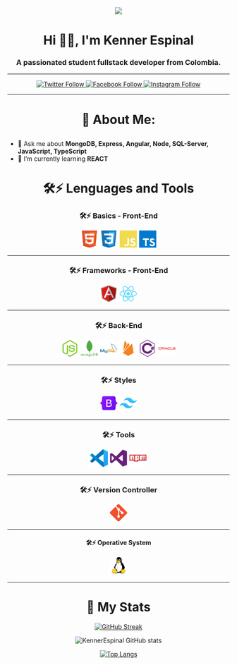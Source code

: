 <div id="header" align="center">
  <img src="https://media.giphy.com/media/bGgsc5mWoryfgKBx1u/giphy.gif" width="200"/>
  <h1 align="center">Hi 🙋‍♂️, I'm Kenner Espinal</h1>
  <h3 aling="center">
    A passionated student fullstack developer from Colombia.
  </h3>
</div>

---

<div id="badge" align="center">
  <a href="https://twitter.com/EspinalKenner">
    <img alt="Twitter Follow" src="https://img.shields.io/twitter/follow/EspinlKenner?color=skyblue&label=EspinalKenner&logo=twitter&logoColor=skyblue&style=for-the-badge">
  </a>
  <a href="https://www.facebook.com/kennerjose.espinalguillen.3">
    <img alt="Facebook Follow" src="https://img.shields.io/twitter/follow/Kenner%20Espinal?color=blue&label=Kenner%20Espinal&logo=facebook&logoColor=blue&style=for-the-badge">
  </a>
  <a href="https://www.instagram.com/kennerespinalcanta/">
    <img alt="Instagram Follow" src="https://img.shields.io/twitter/follow/Kenner%20Espinal?label=Kenner%20Espinal&logo=instagram&logoColor=green&style=for-the-badge">
  </a>
</div>

--- 
<div align="center">
<h1 align="center">🤔 About Me:</h1>
</div>

## 
- 💬 Ask me about **MongoDB, Express, Angular, Node, SQL-Server, JavaScript, TypeScript**
- 🌱 I’m currently learning **REACT**


<div align="center">
  <h1 aling="center">
    🛠⚡ Lenguages and Tools
  </h1>
  
  <h3 aling="center">
    🛠⚡ Basics - Front-End
  </h3>
  <div>
    <img src="https://github.com/devicons/devicon/blob/master/icons/html5/html5-original.svg" title="HTML"  alt="HTML" width="40" height="40">
    <img src="https://github.com/devicons/devicon/blob/master/icons/css3/css3-original.svg" title="CSS"  alt="CSS" width="40" height="40">
    <img src="https://github.com/devicons/devicon/blob/master/icons/javascript/javascript-plain.svg" title="JS"  alt="JavaScript" width="40" height="40">
    <img src="https://github.com/devicons/devicon/blob/master/icons/typescript/typescript-plain.svg" title="TS"  alt="TypeScript" width="40" height="40">
  </div>
  
---
  <h3 aling="center">
    🛠⚡ Frameworks - Front-End
  </h3>
  <div>
    <img src="https://github.com/devicons/devicon/blob/master/icons/angularjs/angularjs-original.svg" title="Angular"  alt="Angular" width="40" height="40">
    <img src="https://github.com/devicons/devicon/blob/master/icons/react/react-original.svg" title="REACT"  alt="React" width="40" height="40">
  </div>
  
---
  
  <h3 aling="center">
    🛠⚡ Back-End
  </h3>
  <div>
    <img src="https://github.com/devicons/devicon/blob/master/icons/nodejs/nodejs-original.svg" title="Node"  alt="Node" width="40" height="40">
    <img src="https://github.com/devicons/devicon/blob/master/icons/mongodb/mongodb-plain-wordmark.svg" title="MongoDB"  alt="MongoDB" width="40" height="40">
    <img src="https://github.com/devicons/devicon/blob/master/icons/mysql/mysql-original-wordmark.svg" title="MySQL"  alt="MySQL" width="40" height="40">
    <img src="https://github.com/devicons/devicon/blob/master/icons/firebase/firebase-plain.svg" title="FireBase"  alt="FireBase" width="40" height="40">
    <img src="https://github.com/devicons/devicon/blob/master/icons/csharp/csharp-line.svg" title="CSharp"  alt="CSharp" width="40" height="40">
    <img src="https://github.com/devicons/devicon/blob/master/icons/oracle/oracle-original.svg" title="Oracle"  alt="Oracle" width="40" height="40">
  </div>
  
---
  
  <h3 aling="center">
    🛠⚡ Styles
  </h3>
  <div>
    <img src="https://github.com/devicons/devicon/blob/master/icons/bootstrap/bootstrap-original.svg" title="Bootstrap"  alt="Bootstrap" width="40" height="40">
    <img src="https://github.com/devicons/devicon/blob/master/icons/tailwindcss/tailwindcss-plain.svg" title="Tailwind"  alt="TailwindCSS" width="40" height="40">
  </div>
  
---

<h3 aling="center">
    🛠⚡ Tools
  </h3>
  <div>
    <img src="https://github.com/devicons/devicon/blob/master/icons/vscode/vscode-original.svg" title="VSCode"  alt="VSCode" width="40" height="40">
    <img src="https://github.com/devicons/devicon/blob/master/icons/visualstudio/visualstudio-plain.svg" title="VS"  alt="VStudio" width="40" height="40"> 
    <img src="https://github.com/devicons/devicon/blob/master/icons/npm/npm-original-wordmark.svg" title="NPM"  alt="npm" width="40" height="40">
  </div>
  
---

<h3 aling="center">
    🛠⚡ Version Controller
  </h3>
  <div>
    <img src="https://github.com/devicons/devicon/blob/master/icons/git/git-original.svg" title="Git"  alt="Git" width="40" height="40">
  </div>
  
---

<h4 aling="center">
    🛠⚡ Operative System
  </h4>
  <div>
    <img src="https://github.com/devicons/devicon/blob/master/icons/linux/linux-original.svg" title="Linux"  alt="Linux" width="40" height="40">
  </div>
</div>

---


<div align="center">
  <h1 align="center"> 📑 My Stats </h1>
  
  [![GitHub Streak](http://github-readme-streak-stats.herokuapp.com?user=KennerEspinal&theme=android-dark&date_format=j%20M%5B%20Y%5D&exclude_days=Sun)](https://git.io/streak-stats)

  ![KennerEspinal GitHub stats](https://github-readme-stats.vercel.app/api?username=KennerEspinal&show_icons=true&theme=dark)
  
  [![Top Langs](https://github-readme-stats.vercel.app/api/top-langs/?username=KennerEspinal&layout=donut&theme=dark)](https://github.com/anuraghazra/github-readme-stats)
  
</div>


